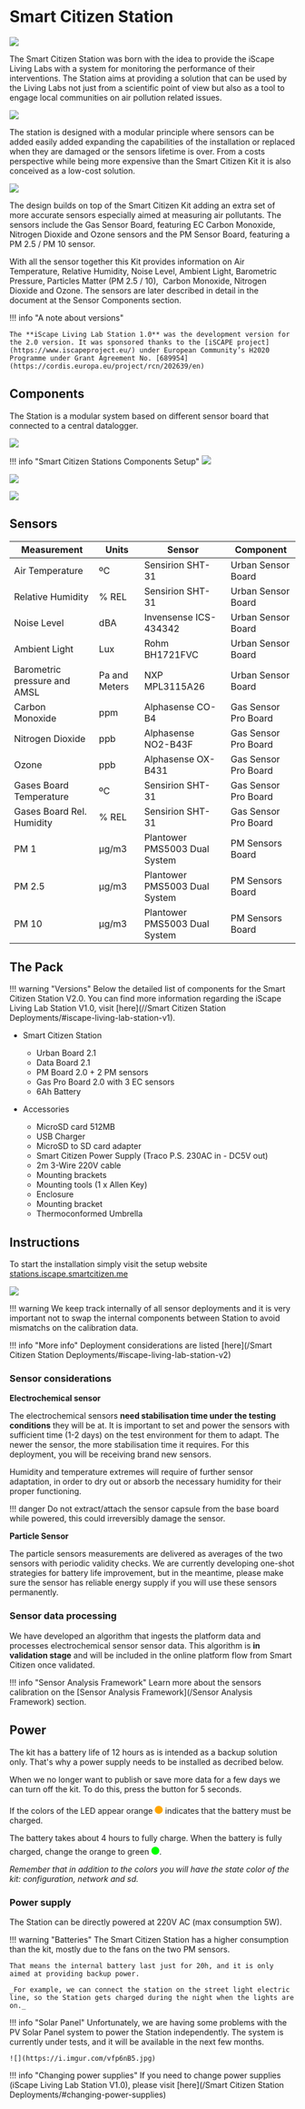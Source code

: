 Smart Citizen Station
==================

![](https://i.imgur.com/p9lDxiv.jpg)

The Smart Citizen Station was born with the idea to provide the iScape Living Labs with a system for monitoring the performance of their interventions. The Station aims at providing a solution that can be used by the Living Labs not just from a scientific point of view but also as a tool to engage local communities on air pollution related issues.

![](https://i.imgur.com/QB5P4r9.jpg)

The station is designed with a modular principle where sensors can be added easily added expanding the capabilities of the installation or replaced when they are damaged or the sensors lifetime is over. From a costs perspective while being more expensive than the Smart Citizen Kit it is also conceived as a low-cost solution.

![](https://i.imgur.com/HUq7Anz.jpg)

The design builds on top of the Smart Citizen Kit adding an extra set of more accurate sensors especially aimed at measuring air pollutants. The sensors include the Gas Sensor Board, featuring EC Carbon Monoxide, Nitrogen Dioxide and Ozone sensors and the PM Sensor Board, featuring a PM 2.5 / PM 10 sensor.

With all the sensor together this Kit provides information on Air Temperature, Relative Humidity, Noise Level, Ambient Light, Barometric Pressure, Particles Matter (PM 2.5 / 10),  Carbon Monoxide, Nitrogen Dioxide and Ozone. The sensors are later described in detail in the document at the Sensor Components section.

!!! info "A note about versions"

    The **iScape Living Lab Station 1.0** was the development version for the 2.0 version. It was sponsored thanks to the [iSCAPE project](https://www.iscapeproject.eu/) under European Community’s H2020 Programme under Grant Agreement No. [689954](https://cordis.europa.eu/project/rcn/202639/en)

## Components

The Station is a modular system based on different sensor board that connected to a central datalogger.

![](https://i.imgur.com/n5oiMwY.png)

!!! info "Smart Citizen Stations Components Setup"
    ![](https://i.imgur.com/vh4OLFX.png)

![](https://i.imgur.com/FFUvfR6.jpg)

![](https://i.imgur.com/RRu8MiV.jpg)

## Sensors

| Measurement                                  | Units                                          | Sensor                        | Component              |
|----------------------------------------------|------------------------------------------------|-------------------------------|------------------------|
| Air Temperature                              | ºC                                             | Sensirion SHT-31              | Urban Sensor Board     |
| Relative Humidity                            | % REL                                          | Sensirion SHT-31              | Urban Sensor Board     |
| Noise Level                                  | dBA                                            | Invensense ICS-434342         | Urban Sensor Board     |
| Ambient Light                                | Lux                                            | Rohm BH1721FVC                | Urban Sensor Board     |
| Barometric pressure and AMSL                 | Pa and Meters                                  | NXP MPL3115A26                | Urban Sensor Board     |
| Carbon Monoxide                              | ppm                                            | Alphasense CO-B4              | Gas Sensor Pro Board   |
| Nitrogen Dioxide                             | ppb                                            | Alphasense NO2-B43F           | Gas Sensor Pro Board   |
| Ozone                                        | ppb                                            | Alphasense OX-B431            | Gas Sensor Pro Board   |
| Gases Board Temperature                      | ºC                                             | Sensirion SHT-31              | Gas Sensor Pro Board   |
| Gases Board Rel. Humidity                    | % REL                                          | Sensirion SHT-31              | Gas Sensor Pro Board   |
| PM 1                                         | µg/m3                                          | Plantower PMS5003 Dual System | PM Sensors Board       |
| PM 2.5                                       | µg/m3                                          | Plantower PMS5003 Dual System | PM Sensors Board       |
| PM 10                                        | µg/m3                                          | Plantower PMS5003 Dual System | PM Sensors Board       |


## The Pack

!!! warning "Versions"
    Below the detailed list of components for the Smart Citizen Station V2.0. You can find more information regarding the iScape Living Lab Station V1.0, visit [here](//Smart Citizen Station Deployments/#iscape-living-lab-station-v1).

* Smart Citizen Station
    * Urban Board 2.1
    * Data Board 2.1
    * PM Board 2.0 + 2 PM sensors
    * Gas Pro Board 2.0 with 3 EC sensors
    * 6Ah Battery

* Accessories
    * MicroSD card 512MB
    * USB Charger
    * MicroSD to SD card adapter
    * Smart Citizen Power Supply (Traco P.S. 230AC in - DC5V out)
    * 2m 3-Wire 220V cable
    * Mounting brackets
    * Mounting tools (1 x Allen Key)
    * Enclosure
    * Mounting bracket
    * Thermoconformed Umbrella 

## Instructions

To start the installation simply visit the setup website [stations.iscape.smartcitizen.me](https://stations.iscape.smartcitizen.me)

![](https://i.imgur.com/9slH1Ze.png)

!!! warning
    We keep track internally of all sensor deployments and it is very important not to swap the internal components between Station to avoid mismatchs on the calibration data.

!!! info "More info"
    Deployment considerations are listed [here](/Smart Citizen Station Deployments/#iscape-living-lab-station-v2)

### Sensor considerations

**Electrochemical sensor**

The electrochemical sensors **need stabilisation time under the testing conditions** they will be at. It is important to set and power the sensors with sufficient time (1-2 days) on the test environment for them to adapt. The newer the sensor, the more stabilisation time it requires. For this deployment, you will be receiving brand new sensors.

Humidity and temperature extremes will require of further sensor adaptation, in order to dry out or absorb the necessary humidity for their proper functioning.

!!! danger
    Do not extract/attach the sensor capsule from the base board while powered, this could irreversibly damage the sensor.

**Particle Sensor**

The particle sensors measurements are delivered as averages of the two sensors with periodic validity checks. We are currently developing one-shot strategies for battery life improvement, but in the meantime, please make sure the sensor has reliable energy supply if you will use these sensors permanently.

### Sensor data processing

We have developed an algorithm that ingests the platform data and processes electrochemical sensor sensor data. This algorithm is **in validation stage** and will be included in the online platform flow from Smart Citizen once validated.

!!! info "Sensor Analysis Framework"
    Learn more about the sensors calibration on the [Sensor Analysis Framework](/Sensor Analysis Framework) section.

## Power

The kit has a battery life of 12 hours as is intended as a backup solution only. That's why a power supply needs to be installed as decribed below.

When we no longer want to publish or save more data for a few days we can turn off the kit. To do this, press the button for 5 seconds.

If the colors of the LED appear orange <span class="led small orange"> </span> indicates that the battery must be charged.

The battery takes about 4 hours to fully charge. When the battery is fully charged, change the orange to green <span class="led small green"> </span>.

_Remember that in addition to the colors you will have the state color of the kit: configuration, network and sd._

### Power supply

The Station can be directly powered at 220V AC (max consumption 5W).

!!! warning "Batteries"
    The Smart Citizen Station has a higher consumption than the kit, mostly due to the fans on the two PM sensors.

    That means the internal battery last just for 20h, and it is only aimed at providing backup power.

    _For example, we can connect the station on the street light electric line, so the Station gets charged during the night when the lights are on._

!!! info "Solar Panel"
    Unfortunately, we are having some problems with the PV Solar Panel system to power the Station independently. The system is currently under tests, and it will be available in the next few months.

    ![](https://i.imgur.com/vfp6nB5.jpg)

!!! info "Changing power supplies"
    If you need to change power supplies (iScape Living Lab Station V1.0), please visit [here](/Smart Citizen Station Deployments/#changing-power-supplies)

<style>
.led {
    width: 20px; height: 20px; border-radius:10px; display: inline-block; margin-top: 7px;

}

.small {
    width: 14px; height: 14px; border-radius:7px;

}

.orange {
    background: orange;
}

.green {
    background: lime;
}

.red {
    background: red;
}

.blue {
    background: blue;
}

.pink {
    background: magenta;
}

.blink {
    animation:1s blinker linear infinite;
}

.net {
    animation:2s net ease infinite;
}

.net-error {
    animation:0.4s net linear infinite;
}

.net-lowbat {
    animation:1s net-lowbat ease infinite;
}

.net-chargebat {
    animation:2s net-chargebat ease infinite;
}

.net-fullbat {
    animation:2s net-fullbat ease infinite;
}

.sd {
    animation:2s sd ease infinite;
}

.sd-error {
    animation:0.4s sd linear infinite;
}

.sd-lowbat {
    animation:1s sd-lowbat ease infinite;
}

.sd-chargebat {
    animation:2s sd-chargebat ease infinite;
}

.sd-fullbat {
    animation:2s sd-fullbat ease infinite;
}

.setup {
    animation:2s setup ease infinite;
}

.setup-error {
    animation:0.4s setup linear infinite;
}

.setup-lowbat {
    animation:1s setup-lowbat ease infinite;
}

.setup-chargebat {
    animation:2s setup-chargebat ease infinite;
}

.setup-fullbat {
    animation:2s setup-fullbat ease infinite;
}

.busy {
    animation:2s busy ease infinite;
}

.firmware {
    animation:2s firmware ease infinite;
}

@keyframes blinker {
     0% { opacity: 1.0; }
     50% { opacity: 0.0; }
     100% { opacity: 1.0; }
}

@keyframes setup {
     0% { background: white;}
     50% { background: red;}
     100% { background: white;}
}

@keyframes setup-lowbat {
     0% { background: orange; }
     15% { background: red; }
     85% { background: red; }
     100% { background: orange; }
}

@keyframes setup-chargebat {
     0% { background: orange; }
     50% { background: red; }
     100% { background: orange; }
}

@keyframes setup-fullbat {
     0% { background: lime; }
     50% { background: red; }
     100% { background: lime; }
}

@keyframes firmware {
     0% { background: white;}
     50% { background: lime;}
     100% { background: white;}
}

@keyframes net {
     0% { background: white; }
     50% { background: blue; }
     100% { background: white; }
}

@keyframes net-lowbat {
     0% { background: orange; }
     15% { background: blue; }
     85% { background: blue; }
     100% { background: orange; }
}

@keyframes net-chargebat {
     0% { background: orange; }
     50% { background: blue; }
     100% { background: orange; }
}

@keyframes net-fullbat {
     0% { background: lime; }
     50% { background: blue; }
     100% { background: lime; }
}

@keyframes sd {
     0% { background: white; }
     50% { background: magenta; }
     100% { background: white; }
}

@keyframes sd-lowbat {
     0% { background: orange; }
     15% { background: magenta; }
     85% { background: magenta; }
     100% { background: orange; }
}

@keyframes sd-chargebat {
     0% { background: orange; }
     50% { background: magenta; }
     100% { background: orange; }
}

@keyframes sd-fullbat {
     0% { background: lime; }
     50% { background: magenta; }
     100% { background: lime; }
}

@keyframes busy {
     0% { background: white; }
     50% { background: black; }
     100% { background: white; }
}

</style>